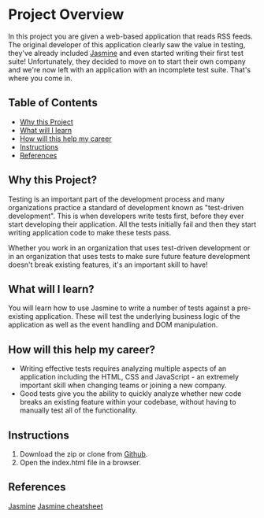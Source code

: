 # Project Overview

In this project you are given a web-based application that reads RSS feeds. The original developer of this application clearly saw the value in testing, they've already included [Jasmine](http://jasmine.github.io/) and even started writing their first test suite! Unfortunately, they decided to move on to start their own company and we're now left with an application with an incomplete test suite. That's where you come in.

## Table of Contents

* [Why this Project](#Why-this-Project)
* [What will I learn](#What-will-I-learn)
* [How will this help my career](#How-will-this-help-my-career)
* [Instructions](#Instructions)
* [References](#References)


## Why this Project?

Testing is an important part of the development process and many organizations practice a standard of development known as "test-driven development". This is when developers write tests first, before they ever start developing their application. All the tests initially fail and then they start writing application code to make these tests pass.

Whether you work in an organization that uses test-driven development or in an organization that uses tests to make sure future feature development doesn't break existing features, it's an important skill to have!


## What will I learn?

You will learn how to use Jasmine to write a number of tests against a pre-existing application. These will test the underlying business logic of the application as well as the event handling and DOM manipulation.


## How will this help my career?

* Writing effective tests requires analyzing multiple aspects of an application including the HTML, CSS and JavaScript - an extremely important skill when changing teams or joining a new company.
* Good tests give you the ability to quickly analyze whether new code breaks an existing feature within your codebase, without having to manually test all of the functionality.

## Instructions

1. Download the zip or clone from [Github](https://github.com/ajmhyd/FeedReader.git).
2. Open the index.html file in a browser.

## References

[Jasmine](https://jasmine.github.io/)
[Jasmine cheatsheet](https://devhints.io/jasmine)
